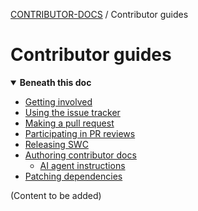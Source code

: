 <!-- Generated breadcrumbs - DO NOT EDIT -->

[CONTRIBUTOR-DOCS](../README.md) / Contributor guides

<!-- Document title (editable) -->

# Contributor guides

<!-- Generated TOC - DO NOT EDIT -->

<details open>
<summary><strong>Beneath this doc</strong></summary>

- [Getting involved](01_getting-involved.md)
- [Using the issue tracker](02_using-the-issue-tracker.md)
- [Making a pull request](03_making-a-pull-request.md)
- [Participating in PR reviews](04_participating-in-pr-reviews.md)
- [Releasing SWC](05_releasing-swc.md)
- [Authoring contributor docs](06_authoring-contributor-docs/README.md)
    - [AI agent instructions](06_authoring-contributor-docs/01_ai-agent-instructions.md)
- [Patching dependencies](07_patching-dependencies.md)

</details>

<!-- Document content (editable) -->

(Content to be added)
